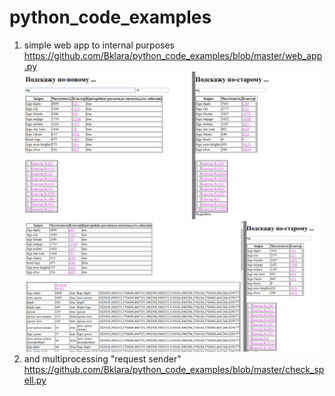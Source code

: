 # python_code_examples
1. simple web app to internal purposes https://github.com/Bklara/python_code_examples/blob/master/web_app.py
![start](Screenshot%20from%202018-04-05%2018-43-25.png?raw=true "Title")
![click](Screenshot%20from%202018-04-05%2018-46-15.png?raw=true "Title")
2. and multiprocessing "request sender" https://github.com/Bklara/python_code_examples/blob/master/check_spell.py

